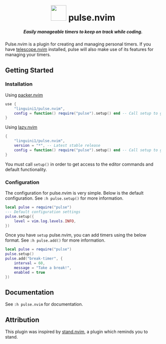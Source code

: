<div align="center">
    <h1>
        <img style="margin: 0 0 -15px 0;" src="https://cdn-icons-png.flaticon.com/512/5523/5523525.png" width="50px" />
        pulse.nvim
    </h1>
    <h5>Easily manageable timers to keep on track while coding.</h5>
</div>

Pulse.nvim is a plugin for creating and managing personal timers. If you have
[telescope.nvim](https://github.com/nvim-telescope/telescope.nvim) installed, pulse will also make use of its features
for managing your timers.

## Getting Started

### Installation

Using [packer.nvim](https://github.com/wbthomason/packer.nvim)

```lua
use {
    "linguini1/pulse.nvim",
    config = function() require("pulse").setup() end -- Call setup to get the basic config
}
```

Using [lazy.nvim](https://github.com/folke/lazy.nvim)

```lua
{
    "linguini1/pulse.nvim",
    version = "*", -- Latest stable release
    config = function() require("pulse").setup() end -- Call setup to get the basic config
}
```

You must call `setup()` in order to get access to the editor commands and default functionality.

### Configuration

The configuration for pulse.nvim is very simple. Below is the default configuration. See `:h pulse.setup()` for more
information.

```lua
local pulse = require("pulse")
--- Default configuration settings
pulse.setup({
    level = vim.log.levels.INFO,
})
```

Once you have `setup` pulse.nvim, you can add timers using the below format. See `:h pulse.add()` for more information.

```lua
local pulse = require("pulse")
pulse.setup()
pulse.add("break-timer", {
    interval = 60,
    message = "Take a break!",
    enabled = true
})
```

## Documentation

See `:h pulse.nvim` for documentation.

## Attribution

This plugin was inspired by [stand.nvim](https://github.com/mvllow/stand.nvim), a plugin which reminds you to stand.
